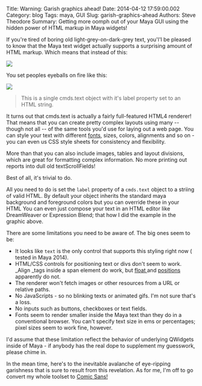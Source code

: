 Title: Warning: Garish graphics ahead!
Date: 2014-04-12 17:59:00.002
Category: blog
Tags: maya, GUI
Slug: garish-graphics-ahead
Authors: Steve Theodore
Summary: Getting more oomph out of your Maya GUI using the hidden power of HTML markup in Maya widgets!

If you're tired of boring old light-grey-on-dark-grey text, you'l'l be pleased to know that the Maya text widget actually supports a surprising amount of HTML markup. Which means that instead of this:  

[![](http://2.bp.blogspot.com/-9X5_YoY6aCo/U0nRf9WRIXI/AAAAAAABICg/l_tl1f_kKd4/s1600/boring.png)](http://2.bp.blogspot.com/-9X5_YoY6aCo/U0nRf9WRIXI/AAAAAAABICg/l_tl1f_kKd4/s1600/boring.png)

  
You set peoples eyeballs on fire like this:  
  
[![](http://2.bp.blogspot.com/-Eb4ElNfethw/U0nQ3Ses5aI/AAAAAAABICY/THb9sHzqWZ0/s1600/maya+gui+text.png)](http://2.bp.blogspot.com/-Eb4ElNfethw/U0nQ3Ses5aI/AAAAAAABICY/THb9sHzqWZ0/s1600/maya+gui+text.png)  
>This is a single cmds.text object  with it's  label property set to an HTML string.     
  
It turns out that cmds.text is actually a fairly full-featured HTML4 renderer! That means that you can create pretty complex layouts using many -- though not all -- of the same tools you'd use for laying out a web page.  You can style your text with different [fonts](http://www.w3schools.com/css/css_font.asp), sizes, colors, alignments and so on - you can even us CSS style sheets for consistency and flexibility.  
  
More than that you can also include images, tables and layout divisions, which are great for formatting complex information.  No more printing out reports into dull old textScrollFields!  
  
Best of all, it's trivial to do.  
  
All you need to do is set the `label` property of a `cmds.text` object to a striing of valid HTML. By default your object inherits the standard maya background and foreground colors but you can override these in your HTML  You can even just compose your text in an HTML editor like DreamWeaver or Expression Blend; that how I did the example in the graphic above.  
  
There are some limitations you need to be aware of.  The big ones seem to be:  


  * It looks like `text` is the only control that supports this styling right now ( tested in Maya 2014).
  * HTML/CSS controls for positioning text or divs don't seem to work. _Align _tags inside a span element do work, but [float ](http://www.w3schools.com/cssref/pr_class_float.asp)and [positions](http://www.w3schools.com/css/css_positioning.asp) apparently do not.
  * The renderer won't fetch images or other resources from a URL or relative paths.
  * No JavaScripts - so no blinking texts or animated gifs.  I'm not sure that's a loss.
  * No inputs such as buttons, checkboxes or text fields.
  * Fonts seem to render smaller inside the Maya text than they do in a conventional browser. You can't specify text size in ems or percentages; pixel sizes seem to work fine, however.

I'd assume that these limitation reflect the behavior of underlying QWidgets inside of Maya - if anybody has the real dope to supplement my guesswork, please chime in.   
  

In the mean time, here's to the inevitable avalanche of eye-ripping garishness that is sure to result from this revelation. As for me, I'm off to go convert my whole toolset to [Comic Sans!](http://bancomicsans.com/main/) 

  

  

  

